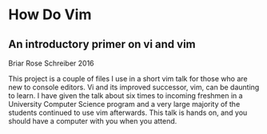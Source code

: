 # How Do Vim

## An introductory primer on vi and vim

Briar Rose Schreiber 2016

This project is a couple of files I use in a short vim talk for those who are
new to console editors. Vi and its improved successor, vim, can be daunting to
learn. I have given the talk about six times to incoming freshmen in a
University Computer Science program and a very large majority of the students
continued to use vim afterwards. This talk is hands on, and you should have a
computer with you when you attend.
